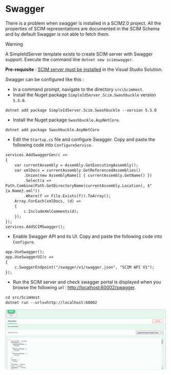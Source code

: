 # Swagger

There is a problem when swagger is installed in a SCIM2.0 project. All the properties of SCIM representations are documented in the SCIM Schema and by default Swagger is not able to fetch them.

> [!WARNING]
> A SimpleIdServer template exists to create SCIM server with Swagger support. Execute the command line `dotnet new scimswagger`.

**Pre-requisite** : [SCIM server must be installed](/documentation/scim20/installation.html) in the Visual Studio Solution.

Swagger can be configured like this : 

* In a command prompt, navigate to the directory `src\ScimHost`.
* Install the Nuget package `SimpleIdServer.Scim.Swashbuckle` version `5.5.0`. 

```
dotnet add package SimpleIdServer.Scim.Swashbuckle --version 5.5.0
```

* Install the Nuget package `Swashbuckle.AspNetCore`.

```
dotnet add package Swashbuckle.AspNetCore
```

* Edit the `Startup.cs` file and configure Swagger. Copy and paste the following code into `ConfigureService`.

```
services.AddSwaggerGen(c =>
{
    var currentAssembly = Assembly.GetExecutingAssembly();
    var xmlDocs = currentAssembly.GetReferencedAssemblies()
        .Union(new AssemblyName[] { currentAssembly.GetName() })
        .Select(a => Path.Combine(Path.GetDirectoryName(currentAssembly.Location), $"{a.Name}.xml"))
        .Where(f => File.Exists(f)).ToArray();
    Array.ForEach(xmlDocs, (d) =>
    {
        c.IncludeXmlComments(d);
    });
});
services.AddSCIMSwagger();
```

* Enable Swagger API and its UI. Copy and paste the following code into `Configure`.

```
app.UseSwagger();
app.UseSwaggerUI(c =>
{
    c.SwaggerEndpoint("/swagger/v1/swagger.json", "SCIM API V1");
});
```

* Run the SCIM server and check swagger portal is displayed when you browse the following url : [http://localhost:60002/swagger](http://localhost:60002/swagger).

```
cd src/ScimHost
dotnet run --urls=http://localhost:60002
```

![SCIM2.0 swagger](images/scim20-1.png)
